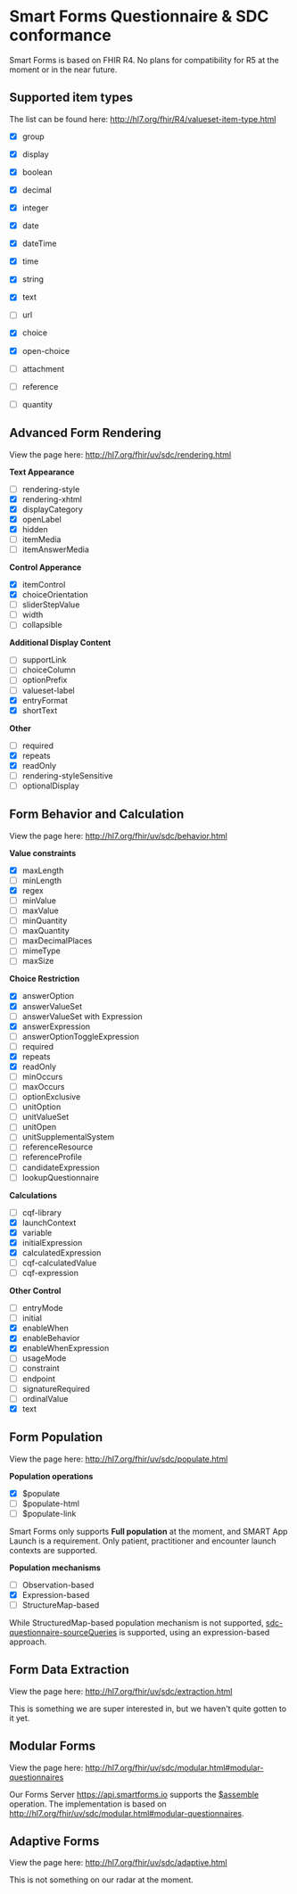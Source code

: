 # Smart Forms Questionnaire & SDC conformance

Smart Forms is based on FHIR R4. No plans for compatibility for R5 at the moment or in the near future.

## Supported item types 
The list can be found here: http://hl7.org/fhir/R4/valueset-item-type.html

- [x] group
- [x] display
- [x] boolean
- [x] decimal
- [x] integer
- [x] date
- [x] dateTime
- [x] time
- [x] string
- [x] text
- [ ] url
- [x] choice
- [x] open-choice
- [ ] attachment
- [ ] reference
- [ ] quantity



## Advanced Form Rendering
View the page here: http://hl7.org/fhir/uv/sdc/rendering.html

**Text Appearance**
- [ ] rendering-style
- [x] rendering-xhtml
- [x] displayCategory
- [x] openLabel
- [x] hidden
- [ ] itemMedia
- [ ] itemAnswerMedia

**Control Apperance**
- [x] itemControl
- [x] choiceOrientation
- [ ] sliderStepValue
- [ ] width
- [ ] collapsible

**Additional Display Content**
- [ ] supportLink
- [ ] choiceColumn
- [ ] optionPrefix
- [ ] valueset-label
- [x] entryFormat
- [x] shortText

**Other**
- [ ] required
- [x] repeats
- [x] readOnly
- [ ] rendering-styleSensitive
- [ ] optionalDisplay

## Form Behavior and Calculation
View the page here: http://hl7.org/fhir/uv/sdc/behavior.html


**Value constraints**
- [x] maxLength
- [ ] minLength
- [x] regex
- [ ] minValue
- [ ] maxValue
- [ ] minQuantity
- [ ] maxQuantity
- [ ] maxDecimalPlaces
- [ ] mimeType
- [ ] maxSize

**Choice Restriction**
- [x] answerOption
- [x] answerValueSet
- [ ] answerValueSet with Expression
- [x] answerExpression
- [ ] answerOptionToggleExpression
- [ ] required
- [x] repeats
- [x] readOnly
- [ ] minOccurs
- [ ] maxOccurs
- [ ] optionExclusive
- [ ] unitOption
- [ ] unitValueSet
- [ ] unitOpen
- [ ] unitSupplementalSystem
- [ ] referenceResource
- [ ] referenceProfile
- [ ] candidateExpression
- [ ] lookupQuestionnaire

**Calculations**
- [ ] cqf-library
- [x] launchContext
- [x] variable
- [x] initialExpression
- [x] calculatedExpression
- [ ] cqf-calculatedValue
- [ ] cqf-expression

**Other Control**
- [ ] entryMode
- [ ] initial
- [x] enableWhen
- [x] enableBehavior
- [x] enableWhenExpression
- [ ] usageMode
- [ ] constraint
- [ ] endpoint
- [ ] signatureRequired
- [ ] ordinalValue
- [x] text

## Form Population
View the page here: http://hl7.org/fhir/uv/sdc/populate.html

**Population operations**
- [x] $populate
- [ ] $populate-html
- [ ] $populate-link

Smart Forms only supports **Full population** at the moment, and SMART App Launch is a requirement. Only patient, practitioner and encounter launch contexts are supported.

**Population mechanisms**
- [ ] Observation-based
- [x] Expression-based
- [ ] StructureMap-based

While StructuredMap-based population mechanism is not supported, [sdc-questionnaire-sourceQueries](http://hl7.org/fhir/uv/sdc/StructureDefinition-sdc-questionnaire-sourceQueries.html) is supported, using an expression-based approach.

## Form Data Extraction
View the page here: http://hl7.org/fhir/uv/sdc/extraction.html

This is something we are super interested in, but we haven't quite gotten to it yet.

## Modular Forms
View the page here: http://hl7.org/fhir/uv/sdc/modular.html#modular-questionnaires

Our Forms Server https://api.smartforms.io supports the [$assemble](http://hl7.org/fhir/uv/sdc/OperationDefinition-Questionnaire-assemble.html) operation. 
The implementation is based on http://hl7.org/fhir/uv/sdc/modular.html#modular-questionnaires.

## Adaptive Forms

View the page here: http://hl7.org/fhir/uv/sdc/adaptive.html

This is not something on our radar at the moment. 
